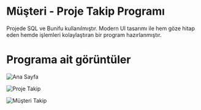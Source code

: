 # Müşteri - Proje Takip Programı

Projede SQL ve Bunifu kullanılmıştır.
Modern UI tasarımı ile hem göze hitap eden hemde işlemleri kolaylaştıran bir program hazırlanmıştır.

# Programa ait görüntüler

![Ana Sayfa](https://i.hizliresim.com/gdkrcg5.jpg)


![Proje Takip](https://i.hizliresim.com/pismk5t.jpg)


![Müşteri Takip](https://i.hizliresim.com/m24r4ov.jpg)
